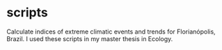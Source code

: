 # scripts
Calculate indices of extreme climatic events and trends for Florianópolis, Brazil. I used these scripts in my master thesis in Ecology.
